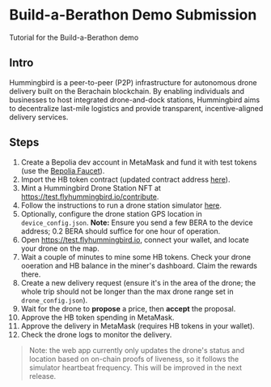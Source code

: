 # Build-a-Berathon Demo Submission
Tutorial for the Build-a-Berathon demo

## Intro
Hummingbird is a peer-to-peer (P2P) infrastructure for autonomous drone delivery built on the Berachain blockchain. By enabling individuals and businesses to host integrated drone-and-dock stations, Hummingbird aims to decentralize last-mile logistics and provide transparent, incentive-aligned delivery services.

## Steps

1. Create a Bepolia dev account in MetaMask and fund it with test tokens (use the [Bepolia Faucet](https://bepolia.faucet.berachain.com/)).
2. Import the HB token contract (updated contract address [here](https://github.com/flyhb/hummingbird#berachain-testnet)).
3. Mint a Hummingbird Drone Station NFT at https://test.flyhummingbird.io/contribute.
4. Follow the instructions to run a drone station simulator [here](https://github.com/flyhb/delivery-drone-simulator#delivery-drone-station-simulator).
5. Optionally, configure the drone station GPS location in `device_config.json`. **Note:** Ensure you send a few BERA to the device address; 0.2 BERA should suffice for one hour of operation.
6. Open https://test.flyhummingbird.io, connect your wallet, and locate your drone on the map.
7. Wait a couple of minutes to mine some HB tokens. Check your drone ooeration and HB balance in the miner's dashboard. Claim the rewards there.
8. Create a new delivery request (ensure it's in the area of the drone; the whole trip should not be longer than the max drone range set in `drone_config.json`).
9. Wait for the drone to **propose** a price, then **accept** the proposal.
10. Approve the HB token spending in MetaMask.
11. Approve the delivery in MetaMask (requires HB tokens in your wallet).
12. Check the drone logs to monitor the delivery.

> Note: the web app currently only updates the drone's status and location based on on-chain proofs of liveness, so it follows the simulator heartbeat frequency. This will be improved in the next release.
